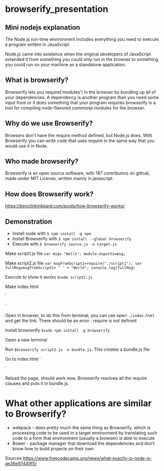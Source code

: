 # browserify_presentation

## Mini nodejs explanation
The Node.js run-time environment includes everything you need to execute a program written in JavaScript.

Node.js came into existence when the original developers of JavaScript extended it from something you could only run in the browser to something you could run on your machine as a standalone application.

## What is browserify?
Browserify lets you require('modules') in the browser by bundling up all of your dependencies.
A dependency is another program than you need some input from or it does something that your program requires
browserify is a tool for compiling node-flavored commonjs modules for the browser.

## Why do we use Browserify?
Browsers don't have the require method defined, but Node.js does. With Browserify you can write code that uses require in the same way that you would use it in Node.

## Who made browserify?
Browserify is an open source software, with 187 contributors on github, made under MIT License, written mainly in javascript.

## How does Browserify work?
https://benclinkinbeard.com/posts/how-browserify-works/

## Demonstration
- Install node with `$ npm install -g npm`
- Install Browserify with `$ npm install --global browserify`
- Execute with `$ browserify source.js -o target.js`

Make script1.js file
`
var msg= "Hello";
module.exports=msg;
`

Make script2.js file
`
var msgFromScript1=require("./script1");
var fullMsg=msgFromScript1+ ' ' + "World";
console.log(fullMsg)
`

Execute to show it works `$node script2.js`

Make index.html

`
<!doctype html>
 
<html lang="en">
<head>
 <meta charset="utf-8">
 <title>Title</title>
 <script src= "script2.js"></script>
</head>
<body>
</body>
</html>
`

Open in browser, to do this from terminal, you can use open `./index.html` and get the link. There should be an error : require is not defined

Install browserify `$sudo npm install -g browserify`

Open a new terminal

Run `$browserify script2.js -o bundle.js`. This creates a bundle.js file

Go to index.html
`
<!doctype html>
 
<html lang="en">
<head>
 <meta charset="utf-8">
 <title>Title</title>
 <script src= "bundle.js"></script>
</head>
<body>
</body>
</html>
`

Reload the page, should work now. Browserify resolves all the require clauses and puts it in bundle.js.

# What other applications are similar to Browserify?
- webpack - does pretty much the same thing as Browserify, which is processing code to be used in a target environment by translating such code to a form that environment (usually a browser) is able to execute
- Bower - package manager that download the dependencies and don’t know how to build projects on their own


Sources
https://www.freecodecamp.org/news/what-exactly-is-node-js-ae36e97449f5/

